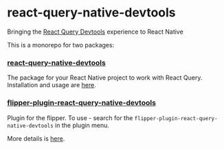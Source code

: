 # react-query-native-devtools
Bringing the [React Query Devtools](https://react-query.tanstack.com/docs/devtools) experience to React Native

This is a monorepo for two packages:

### [react-query-native-devtools](./packages/react-query-native-devtools)
The package for your React Native project to work with React Query.
Installation and usage are [here](./packages/react-query-native-devtools/README.md).

### [flipper-plugin-react-query-native-devtools](./packages/flipper-plugin-react-query-native-devtools)
Plugin for the flipper. To use - search for the `flipper-plugin-react-query-native-devtools` in the plugin menu.

More details is [here](./packages/flipper-plugin-react-query-native-devtools/README.md).
